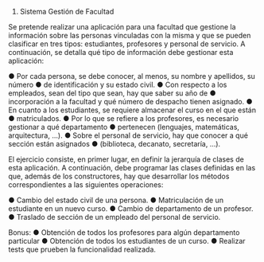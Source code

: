 
1. Sistema Gestión de Facultad

Se pretende realizar una aplicación para una facultad que gestione la información sobre las
personas vinculadas con la misma y que se pueden clasificar en tres tipos: estudiantes,
profesores y personal de servicio. A continuación, se detalla qué tipo de información debe
gestionar esta aplicación:

● Por cada persona, se debe conocer, al menos, su nombre y apellidos, su número
● de identificación y su estado civil.
● Con respecto a los empleados, sean del tipo que sean, hay que saber su año de
● incorporación a la facultad y qué número de despacho tienen asignado.
● En cuanto a los estudiantes, se requiere almacenar el curso en el que están
● matriculados.
● Por lo que se refiere a los profesores, es necesario gestionar a qué departamento
● pertenecen (lenguajes, matemáticas, arquitectura, ...).
● Sobre el personal de servicio, hay que conocer a qué sección están asignados
● (biblioteca, decanato, secretaría, ...).

El ejercicio consiste, en primer lugar, en definir la jerarquía de clases de esta aplicación. A
continuación, debe programar las clases definidas en las que, además de los constructores,
hay que desarrollar los métodos correspondientes a las siguientes operaciones:

● Cambio del estado civil de una persona.
● Matriculación de un estudiante en un nuevo curso.
● Cambio de departamento de un profesor.
● Traslado de sección de un empleado del personal de servicio.

Bonus:
● Obtención de todos los profesores para algún departamento particular
● Obtención de todos los estudiantes de un curso.
● Realizar tests que prueben la funcionalidad realizada.
